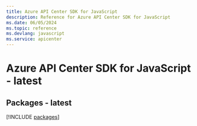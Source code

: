 ```yaml
---
title: Azure API Center SDK for JavaScript
description: Reference for Azure API Center SDK for JavaScript
ms.date: 06/05/2024
ms.topic: reference
ms.devlang: javascript
ms.service: apicenter
---
```

# Azure API Center SDK for JavaScript - latest
## Packages - latest
[!INCLUDE [packages](api-center-index.md)]